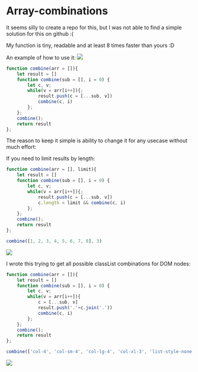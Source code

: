 # Array-combinations

It seems silly to create a repo for this, but I was not able to find a simple solution for this on github :(

My function is tiny, readable and at least 8 times faster than yours :D


An example of how to use it:
![](https://i.imgur.com/m4YC0Ow.png)

```javascript
function combine(arr = []){
	let result = []
	function combine(sub = [], i = 0) {
		let c, v;
		while(v = arr[i++]){;
			result.push(c = [...sub, v])
			combine(c, i)
		};
	}; 
	combine();
	return result
};
```
The reason to keep it simple is ability to change it for any usecase without much effort:

If you need to limit results by length:
```javascript
function combine(arr = [], limit){
	let result = []
	function combine(sub = [], i = 0) {
		let c, v;
		while(v = arr[i++]){;
			result.push(c = [...sub, v])
			c.length < limit && combine(c, i)
		};
	}; 
	combine();
	return result
};

combine([1, 2, 3, 4, 5, 6, 7, 8], 3)
```
![](https://i.imgur.com/462etkQ.png)

I wrote this trying to get all possible classList combinations for DOM nodes:
```javascript
function combine(arr = []){
	let result = []
	function combine(sub = [], i = 0) {
		let c, v;
		while(v = arr[i++]){
			c = [...sub, v]
			result.push('.'+c.join('.'))
			combine(c, i)
		};
	}; 
	combine();
	return result
};

combine(['col-4', 'col-sm-4', 'col-lg-4', 'col-xl-3', 'list-style-none', 'f6', 'color-fg-muted', 'pl-lg-4'])
```
![](https://i.imgur.com/V0DAqJ6.png)
